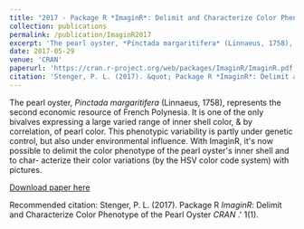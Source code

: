 ```yaml
---
title: "2017 - Package R *ImaginR*: Delimit and Characterize Color Phenotype of the Pearl Oyster - Stenger PL.- publication on CRAN"
collection: publications
permalink: /publication/ImaginR2017
excerpt: 'The pearl oyster, *Pinctada margaritifera* (Linnaeus, 1758), represents the second economic resource of French Polynesia. It is one of the only bivalves expressing a large varied range of inner shell color, & by correlation, of pearl color. This phenotypic variability is partly under genetic control, but also under environmental influence. With ImaginR, it's now possible to delimit the color phenotype of the pearl oyster's inner shell and to char- acterize their color variations (by the HSV color code system) with pictures.'
date: 2017-05-29
venue: 'CRAN'
paperurl: 'https://cran.r-project.org/web/packages/ImaginR/ImaginR.pdf'
citation: 'Stenger, P. L. (2017). &quot; Package R *ImaginR*: Delimit and Characterize Color Phenotype of the Pearl Oyster <i> CRAN </i>.'
---
```

The pearl oyster, *Pinctada margaritifera* (Linnaeus, 1758), represents the second economic resource of French Polynesia. It is one of the only bivalves expressing a large varied range of inner shell color, & by correlation, of pearl color. This phenotypic variability is partly under genetic control, but also under environmental influence. With ImaginR, it's now possible to delimit the color phenotype of the pearl oyster's inner shell and to char- acterize their color variations (by the HSV color code system) with pictures.

[Download paper here](https://cran.r-project.org/web/packages/ImaginR/ImaginR.pdf)

Recommended citation: Stenger, P. L. (2017). Package R *ImaginR*: Delimit and Characterize Color Phenotype of the Pearl Oyster <i> CRAN </i>.' 1(1).
